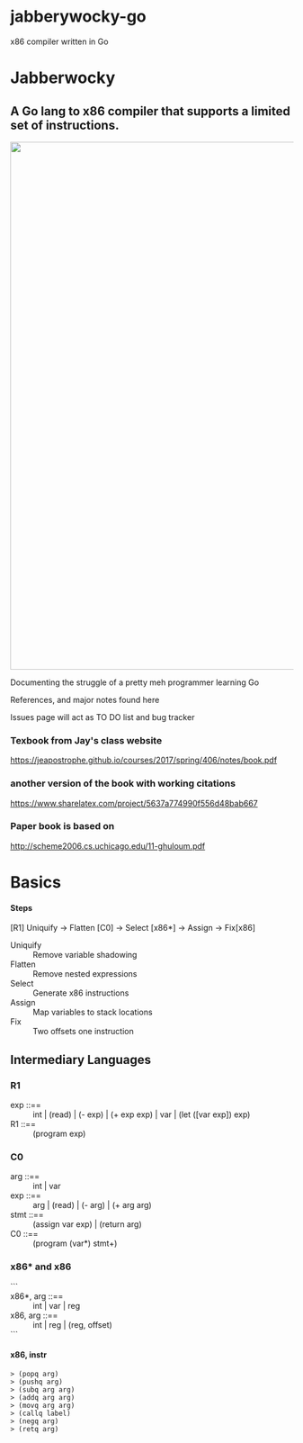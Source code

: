 # jabberywocky-go
x86 compiler written in Go

# Jabberwocky
## A Go lang to x86 compiler that supports a limited set of instructions.
<img src="https://upload.wikimedia.org/wikipedia/commons/thumb/d/d0/Jabberwocky.jpg/800px-Jabberwocky.jpg" width="625" height="938" />

Documenting the struggle of a pretty meh programmer learning Go

References, and major notes found here

Issues page will act as TO DO list and bug tracker


### Texbook from Jay's class website
https://jeapostrophe.github.io/courses/2017/spring/406/notes/book.pdf
### another version of the book with working citations
https://www.sharelatex.com/project/5637a774990f556d48bab667

### Paper book is based on 
http://scheme2006.cs.uchicago.edu/11-ghuloum.pdf





# Basics

#### Steps
[R1] Uniquify -> Flatten [C0] -> Select [x86*] -> Assign -> Fix[x86]

<dl>
  <dt>Uniquify</dt>
  <dd>Remove variable shadowing</dd>
  <dt>Flatten</dt>
  <dd>Remove nested expressions</dd>
  <dt>Select</dt>
  <dd>Generate x86 instructions</dd>
  <dt>Assign</dt>
  <dd>Map variables to stack locations</dd>
  <dt>Fix</dt>
  <dd>Two offsets one instruction</dd>
</dl>



## Intermediary Languages 

### 	R1

<dl>
  <dt>exp 	::==</dt>
  <dd>	int | (read) | (- exp) | (+ exp exp) | var | (let ([var exp]) exp)</dd>
  <dt>R1 	::==</dt>
  <dd>	(program exp)</dd>
</dl>


### 	C0

<dl>
  <dt>arg 	::==</dt>
  <dd>	int |  var </dd>
  <dt>exp 	::==</dt>
  <dd>	arg | (read) | (- arg) | (+ arg arg)</dd>
  <dt>stmt 	::==</dt>
  <dd>	(assign var exp) | (return arg)</dd>
  <dt>C0 	::==</dt>
  <dd>	(program (var*) stmt+)</dd>
</dl>


### 	x86* and x86

<dl>
  ```
  <dt>x86*, arg	::==</dt>
  <dd>		int | var | reg </dd>
  <dt>x86, arg 	::==</dt>
  <dd>		int | reg | (reg, offset) </dd>
  ```
</dl>

#### x86, instr
```
> (popq arg)
> (pushq arg)
> (subq arg arg)
> (addq arg arg)
> (movq arg arg)
> (callq label)
> (negq arg)
> (retq arg)
```

